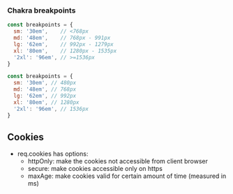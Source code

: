 ﻿### Chakra breakpoints
```javascript
const breakpoints = {
  sm: '30em',    // <768px
  md: '48em',    // 768px - 991px
  lg: '62em',    // 992px - 1279px
  xl: '80em',    // 1280px - 1535px
  '2xl': '96em', // >=1536px
}

const breakpoints = {
  sm: '30em', // 480px
  md: '48em', // 768px
  lg: '62em', // 992px
  xl: '80em', // 1280px
  '2xl': '96em', // 1536px
}
```


## Cookies 

- req.cookies has options:
  - httpOnly: make the cookies not accessible from client browser
  - secure: make cookies accessible only on https
  - maxAge: make cookies valid for certain amount of time (measured in ms)
